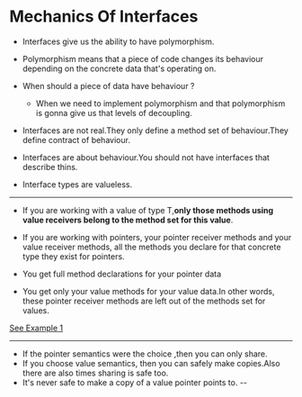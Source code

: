 # Mechanics Of Interfaces

* Interfaces give us the ability to have polymorphism.

* Polymorphism means that a piece of code changes its behaviour depending on the concrete data that's operating on.

* When should a piece of data have behaviour ? 
    * When we need to implement polymorphism and that polymorphism is gonna give us that levels of decoupling.
* Interfaces are not real.They only define a method set of behaviour.They define contract of behaviour.
* Interfaces are about behaviour.You should not have interfaces that describe thins.
* Interface types are valueless.
---
* If you are working with a value of type T,**only those methods using value receivers belong to the method set for this value**.
* If you are working with pointers, your pointer receiver methods and your value receiver methods, all the methods you declare for that concrete type they exist for pointers.

* You get full method declarations for your pointer data
* You get only your value methods for your value data.In other words, these pointer receiver methods are left out of the methods set for values.

[See Example 1](Example1.go)

---
* If the pointer semantics were the choice ,then you can only share.
* If you choose value semantics, then you can safely make copies.Also there are also times sharing is safe too.
* It's never safe to make a copy of a value pointer points to.
--
